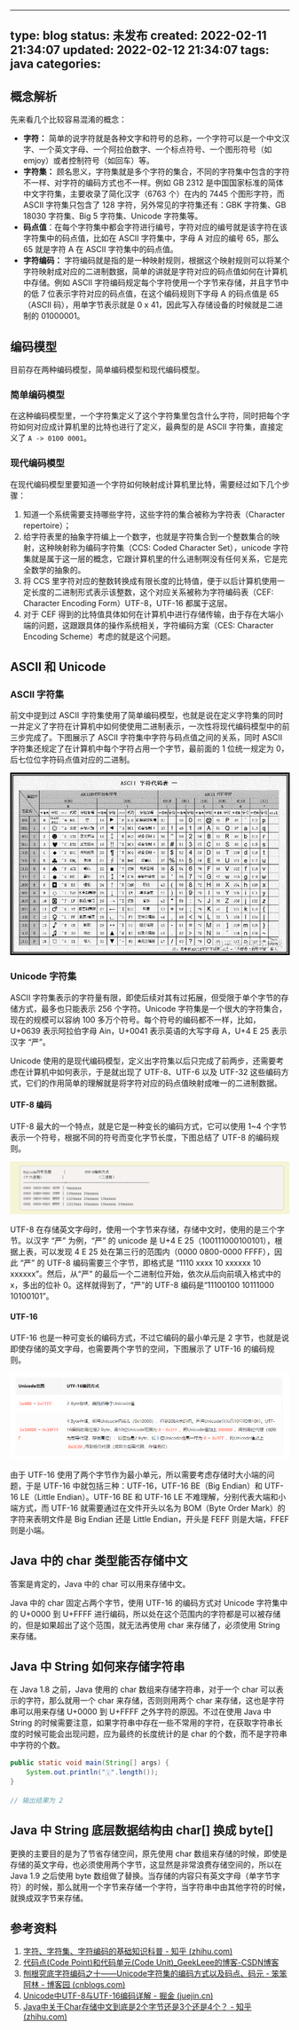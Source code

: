 
---
type: blog
status: 未发布
created: 2022-02-11 21:34:07
updated: 2022-02-12 21:34:07
tags: java
categories: 
---


## 概念解析

先来看几个比较容易混淆的概念：

* **字符：** 简单的说字符就是各种文字和符号的总称，一个字符可以是一个中文汉字、一个英文字母、一个阿拉伯数字、一个标点符号、一个图形符号（如 emjoy）或者控制符号（如回车）等。
* **字符集：** 顾名思义，字符集就是多个字符的集合，不同的字符集中包含的字符不一样、对字符的编码方式也不一样。例如 GB 2312 是中国国家标准的简体中文字符集，主要收录了简化汉字（6763 个）在内的 7445 个图形字符，而 ASCII 字符集只包含了 128 字符，另外常见的字符集还有：GBK 字符集、GB 18030 字符集、Big 5 字符集、Unicode 字符集等。
* **码点值**：在每个字符集中都会字符进行编号，字符对应的编号就是该字符在该字符集中的码点值，比如在 ASCII 字符集中，字母 A 对应的编号 65，那么 65 就是字符 A 在 ASCII 字符集中的码点值。
* **字符编码：** 字符编码就是指的是一种映射规则，根据这个映射规则可以将某个字符映射成对应的二进制数据，简单的讲就是字符对应的码点值如何在计算机中存储。例如 ASCII 字符编码规定每个字符使用一个字节来存储，并且字节中的低 7 位表示字符对应的码点值，在这个编码规则下字母 A 的码点值是 65（ASCII 码），用单字节表示就是 0 x 41，因此写入存储设备的时候就是二进制的 01000001。

## 编码模型

目前存在两种编码模型，简单编码模型和现代编码模型。

### 简单编码模型

在这种编码模型里，一个字符集定义了这个字符集里包含什么字符，同时把每个字符如何对应成计算机里的比特也进行了定义，最典型的是 ASCII 字符集，直接定义了 `A -> 0100 0001`。

### 现代编码模型

在现代编码模型里要知道一个字符如何映射成计算机里比特，需要经过如下几个步骤：

1. 知道一个系统需要支持哪些字符，这些字符的集合被称为字符表（Character repertoire）；
2. 给字符表里的抽象字符编上一个数字，也就是字符集合到一个整数集合的映射，这种映射称为编码字符集（CCS: Coded Character Set），unicode 字符集就是属于这一层的概念，它跟计算机里的什么进制啊没有任何关系，它是完全数学的抽象的。
3. 将 CCS 里字符对应的整数转换成有限长度的比特值，便于以后计算机使用一定长度的二进制形式表示该整数，这个对应关系被称为字符编码表（CEF: Character Encoding Form）UTF-8，UTF-16 都属于这层。
4. 对于 CEF 得到的比特值具体如何在计算机中进行存储传输，由于存在大端小端的问题，这跟跟具体的操作系统相关，字符编码方案（CES: Character Encoding Scheme）考虑的就是这个问题。

## ASCII 和 Unicode

### ASCII 字符集

前文中提到过 ASCII 字符集使用了简单编码模型，也就是说在定义字符集的同时一并定义了字符在计算机中如何使使用二进制表示，一次性将现代编码模型中的前三步完成了。下图展示了 ASCII 字符集中字符与码点值之间的关系，同时 ASCII 字符集还规定了在计算机中每个字符占用一个字节，最前面的 1 位统一规定为 0，后七位位字符码点值对应的二进制。

![](附件/Java%20中的%20char%20类型能否存储中文_image_1.png)

### Unicode 字符集

ASCII 字符集表示的字符量有限，即使后续对其有过拓展，但受限于单个字节的存储方式，最多也只能表示 256 个字符。Unicode 字符集是一个很大的字符集合，现在的规模可以容纳 100 多万个符号。每个符号的编码都不一样，比如，U+0639 表示阿拉伯字母 Ain，U+0041 表示英语的大写字母 A，U+4 E 25 表示汉字 “严”。

Unicode 使用的是现代编码模型，定义出字符集以后只完成了前两步，还需要考虑在计算机中如何表示，于是就出现了 UTF-8、UTF-6 以及 UTF-32 这些编码方式，它们的作用简单的理解就是将字符对应的码点值映射成唯一的二进制数据。

#### UTF-8 编码

UTF-8 最大的一个特点，就是它是一种变长的编码方式，它可以使用 1~4 个字节表示一个符号，根据不同的符号而变化字节长度，下图总结了 UTF-8 的编码规则。

![](附件/Java%20中的%20char%20类型能否存储中文_image_2.png)

UTF-8 在存储英文字母时，使用一个字节来存储，存储中文时，使用的是三个字节。以汉字 “严” 为例，“严” 的 unicode 是 U+4 E 25（100111000100101），根据上表，可以发现 4 E 25 处在第三行的范围内（0000 0800-0000 FFFF），因此 “严” 的 UTF-8 编码需要三个字节，即格式是 “1110 xxxx 10 xxxxxx 10 xxxxxx”。然后，从“严” 的最后一个二进制位开始，依次从后向前填入格式中的 x，多出的位补 0。这样就得到了，“严”的 UTF-8 编码是“11100100 10111000 10100101”。


#### UTF-16

UTF-16 也是一种可变长的编码方式，不过它编码的最小单元是 2 字节，也就是说即使存储的英文字母，也需要两个字节的空间，下图展示了 UTF-16 的编码规则。

![](附件/Java%20中的%20char%20类型能否存储中文_image_3.png)

由于 UTF-16 使用了两个字节作为最小单元，所以需要考虑存储时大小端的问题，于是 UTF-16 中就包括三种：UTF-16，UTF-16 BE（Big Endian）和 UTF-16 LE（Little Endian）。UTF-16 BE 和 UTF-16 LE 不难理解，分别代表大端和小端方式，而 UTF-16 就需要通过在文件开头以名为 BOM（Byte Order Mark）的字符来表明文件是 Big Endian 还是 Little Endian，开头是 FEFF 则是大端，FFEF 则是小端。

## Java 中的 char 类型能否存储中文

答案是肯定的，Java 中的 char 可以用来存储中文。

Java 中的 char 固定占两个字节，使用 UTF-16 的编码方式对 Unicode 字符集中的 U+0000 到 U+FFFF 进行编码，所以处在这个范围内的字符都是可以被存储的，但是如果超出了这个范围，就无法再使用 char 来存储了，必须使用 String 来存储。

## Java 中 String 如何来存储字符串

在 Java 1.8 之前，Java 使用的 char 数组来存储字符串，对于一个 char 可以表示的字符，那么就用一个 char 来存储，否则则用两个 char 来存储，这也是字符串可以用来存储 U+0000 到 U+FFFF 之外字符的原因。不过在使用 Java 中 String 的时候需要注意，如果字符串中存在一些不常用的字符，在获取字符串长度的时候可能会出现问题，应为最终的长度统计的是 char 的个数，而不是字符串中字符的个数。

```java
public static void main(String[] args) {
    System.out.println("🀎".length());
}

// 输出结果为 2
```

## Java 中 String 底层数据结构由 char[] 换成 byte[]

更换的主要目的是为了节省存储空间，原先使用 char 数组来存储的时候，即使是存储的英文字母，也必须使用两个字节，这显然是非常浪费存储空间的，所以在 Java 1.9 之后使用 byte 数组做了替换。当存储的内容只有英文字母（单字节字符）的时候，那么就用一个字节来存储一个字符，当字符串中由其他字符的时候，就换成双字节来存储。

## 参考资料

1. [字符、字符集、字符编码的基础知识科普 - 知乎 (zhihu.com)](https://zhuanlan.zhihu.com/p/260192496)
2. [代码点(Code Point)和代码单元(Code Unit)_GeekLeee的博客-CSDN博客](https://blog.csdn.net/GeekLeee/article/details/84966934)
3. [刨根究底字符编码之十——Unicode字符集的编码方式以及码点、码元 - 笨笨阿林 - 博客园 (cnblogs.com)](https://www.cnblogs.com/benbenalin/p/6921553.html)
4. [Unicode中UTF-8与UTF-16编码详解 - 掘金 (juejin.cn)](https://juejin.cn/post/6844903590155272199)
5. [Java中关于Char存储中文到底是2个字节还是3个还是4个？ - 知乎 (zhihu.com)](https://www.zhihu.com/question/279539793/answer/1830657398)